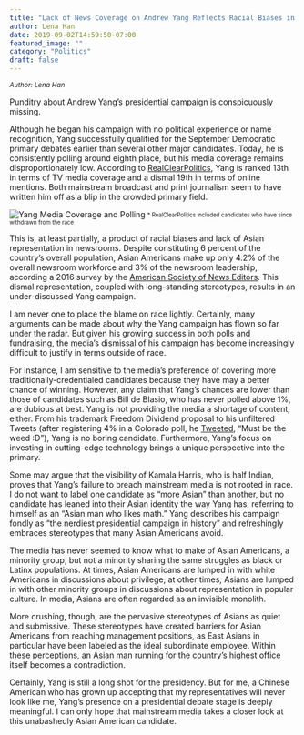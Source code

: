 ```yaml
---
title: "Lack of News Coverage on Andrew Yang Reflects Racial Biases in Media"
author: Lena Han
date: 2019-09-02T14:59:50-07:00
featured_image: ""
category: "Politics"
draft: false
---
```

<sup>*Author: Lena Han*</sup>

Punditry about Andrew Yang’s presidential campaign is conspicuously missing.

Although he began his campaign with no political experience or name recognition, Yang successfully qualified for the September Democratic primary debates earlier than several other major candidates. Today, he is consistently polling around eighth place, but his media coverage remains disproportionately low. According to [RealClearPolitics]( https://www.realclearpolitics.com/articles/2019/08/22/ranking_the_2020_democratic_candidates_by_media_coverage.html
), Yang is ranked 13th in terms of TV media coverage and a dismal 19th in terms of online mentions. Both mainstream broadcast and print journalism seem to have written him off as a blip in the crowded primary field.

![Yang Media Coverage and Polling](/images/Yangmedia.png)
<sub><sup>* RealClearPolitics included candidates who have since withdrawn from the race</sup></sub>

This is, at least partially, a product of racial biases and lack of Asian representation in newsrooms. Despite constituting 6 percent of the country’s overall population, Asian Americans make up only 4.2% of the overall newsroom workforce and 3% of the newsroom leadership, according a 2016 survey by the [American Society of News Editors]( https://www.asne.org/files/Updated%20ASNE%20Diversity%20Survey%20Methodology%20and%20Tables.pdf
). This dismal representation, coupled with long-standing stereotypes, results in an under-discussed Yang campaign.

I am never one to place the blame on race lightly. Certainly, many arguments can be made about why the Yang campaign has flown so far under the radar. But given his growing success in both polls and fundraising, the media’s dismissal of his campaign has become increasingly difficult to justify in terms outside of race.

For instance, I am sensitive to the media’s preference of covering more traditionally-credentialed candidates because they have may a better chance of winning. However, any claim that Yang’s chances are lower than those of candidates such as Bill de Blasio, who has never polled above 1%, are dubious at best. Yang is not providing the media a shortage of content, either. From his trademark Freedom Dividend proposal to his unfiltered Tweets (after registering 4% in a Colorado poll, he [Tweeted]( https://twitter.com/andrewyang/status/1163889702132486148
), “Must be the weed :D”), Yang is no boring candidate. Furthermore, Yang’s focus on investing in cutting-edge technology brings a unique perspective into the primary.

Some may argue that the visibility of Kamala Harris, who is half Indian, proves that Yang’s failure to breach mainstream media is not rooted in race. I do not want to label one candidate as “more Asian” than another, but no candidate has leaned into their Asian identity the way Yang has, referring to himself as an “Asian man who likes math.” Yang describes his campaign fondly as “the nerdiest presidential campaign in history” and refreshingly embraces stereotypes that many Asian Americans avoid.

The media has never seemed to know what to make of Asian Americans, a minority group, but not a minority sharing the same struggles as black or Latinx populations. At times, Asian Americans are lumped in with white Americans in discussions about privilege; at other times, Asians are lumped in with other minority groups in discussions about representation in popular culture. In media, Asians are often regarded as an invisible monolith.

More crushing, though, are the pervasive stereotypes of Asians as quiet and submissive. These stereotypes have created barriers for Asian Americans from reaching management positions, as East Asians in particular have been labeled as the ideal subordinate employee. Within these perceptions, an Asian man running for the country’s highest office itself becomes a contradiction.

Certainly, Yang is still a long shot for the presidency. But for me, a Chinese American who has grown up accepting that my representatives will never look like me, Yang’s presence on a presidential debate stage is deeply meaningful. I can only hope that mainstream media takes a closer look at this unabashedly Asian American candidate.
